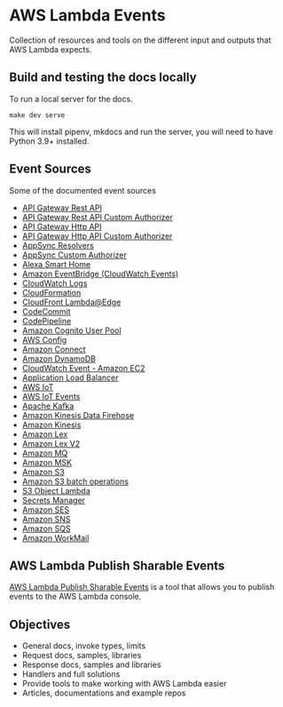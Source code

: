 # AWS Lambda Events

Collection of resources and tools on the different input and outputs that AWS Lambda expects.

## Build and testing the docs locally

To run a local server for the docs.

```shell
make dev serve
```

This will install pipenv, mkdocs and run the server, you will need to have Python 3.9+ installed.

## Event Sources

Some of the documented event sources

- [API Gateway Rest API](https://michaelbrewer.github.io/aws-lambda-events/rest-api)
- [API Gateway Rest API Custom Authorizer](https://michaelbrewer.github.io/aws-lambda-events/rest-api-custom-authorizer/)
- [API Gateway Http API](https://michaelbrewer.github.io/aws-lambda-events/http-api)
- [API Gateway Http API Custom Authorizer](https://michaelbrewer.github.io/aws-lambda-events/http-api-custom-authorizer/)
- [AppSync Resolvers](https://michaelbrewer.github.io/aws-lambda-events/appsync-resolver/)
- [AppSync Custom Authorizer](https://michaelbrewer.github.io/aws-lambda-events/appsync-authorizer/)
- [Alexa Smart Home](https://michaelbrewer.github.io/aws-lambda-events/alexa-smart-home)
- [Amazon EventBridge (CloudWatch Events)](https://michaelbrewer.github.io/aws-lambda-events/event-bridge)
- [CloudWatch Logs](https://michaelbrewer.github.io/aws-lambda-events/cloudwatch-logs)
- [CloudFormation](https://michaelbrewer.github.io/aws-lambda-events/cloudformation)
- [CloudFront Lambda@Edge](https://michaelbrewer.github.io/aws-lambda-events/cloudfront-lambda-edge)
- [CodeCommit](https://michaelbrewer.github.io/aws-lambda-events/code-commit)
- [CodePipeline](https://michaelbrewer.github.io/aws-lambda-events/code-pipeline-job)
- [Amazon Cognito User Pool](https://michaelbrewer.github.io/aws-lambda-events/cognito-user-pool)
- [AWS Config](https://michaelbrewer.github.io/aws-lambda-events/config)
- [Amazon Connect](https://michaelbrewer.github.io/aws-lambda-events/connect)
- [Amazon DynamoDB](https://michaelbrewer.github.io/aws-lambda-events/dynamodb)
- [CloudWatch Event - Amazon EC2](https://michaelbrewer.github.io/aws-lambda-events/event-bridge#ec2-instance-state-change-event)
- [Application Load Balancer](https://michaelbrewer.github.io/aws-lambda-events/alb)
- [AWS IoT](https://michaelbrewer.github.io/aws-lambda-events/iot)
- [AWS IoT Events](https://michaelbrewer.github.io/aws-lambda-events/iot-events)
- [Apache Kafka](https://michaelbrewer.github.io/aws-lambda-events/apache-kafka)
- [Amazon Kinesis Data Firehose](https://michaelbrewer.github.io/aws-lambda-events/kinesis-firehose)
- [Amazon Kinesis](https://michaelbrewer.github.io/aws-lambda-events/kinesis-streams)
- [Amazon Lex](https://michaelbrewer.github.io/aws-lambda-events/lex)
- [Amazon Lex V2](https://michaelbrewer.github.io/aws-lambda-events/lex-v2)
- [Amazon MQ](https://michaelbrewer.github.io/aws-lambda-events/mq)
- [Amazon MSK](https://michaelbrewer.github.io/aws-lambda-events/amazon-msk)
- [Amazon S3](https://michaelbrewer.github.io/aws-lambda-events/s3)
- [Amazon S3 batch operations](https://michaelbrewer.github.io/aws-lambda-events/s3-batch)
- [S3 Object Lambda](https://michaelbrewer.github.io/aws-lambda-events/s3-object-lambda)
- [Secrets Manager](https://michaelbrewer.github.io/aws-lambda-events/secrets-manager)
- [Amazon SES](https://michaelbrewer.github.io/aws-lambda-events/ses)
- [Amazon SNS](https://michaelbrewer.github.io/aws-lambda-events/sns)
- [Amazon SQS](https://michaelbrewer.github.io/aws-lambda-events/sqs)
- [Amazon WorkMail](https://michaelbrewer.github.io/aws-lambda-events/work-mail)

## AWS Lambda Publish Sharable Events

[AWS Lambda Publish Sharable Events](./event-schema/README.md) is a tool that allows you to publish events to the AWS Lambda console.

## Objectives

- General docs, invoke types, limits
- Request docs, samples, libraries
- Response docs, samples and libraries
- Handlers and full solutions
- Provide tools to make working with AWS Lambda easier
- Articles, documentations and example repos
